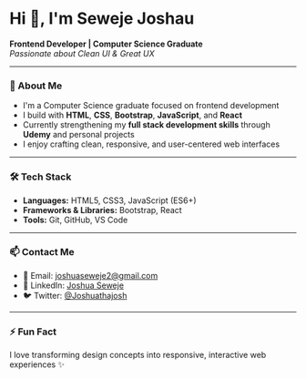 # Hi 👋, I'm Seweje Joshau

**Frontend Developer | Computer Science Graduate**  
*Passionate about Clean UI & Great UX*

---

### 🌱 About Me
- I'm a Computer Science graduate focused on frontend development
- I build with **HTML**, **CSS**, **Bootstrap**, **JavaScript**, and **React**
- Currently strengthening my **full stack development skills** through **Udemy** and personal projects
- I enjoy crafting clean, responsive, and user-centered web interfaces

---

### 🛠️ Tech Stack
- **Languages:** HTML5, CSS3, JavaScript (ES6+)
- **Frameworks & Libraries:** Bootstrap, React
- **Tools:** Git, GitHub, VS Code

---

### 📫 Contact Me
- 📧 Email: [joshuaseweje2@gmail.com](mailto:joshuaseweje2@gmail.com)
- 🔗 LinkedIn: [Joshua Seweje](https://www.linkedin.com/in/joshua-seweje-7746732a1)
- 🐦 Twitter: [@Joshuathajosh](https://twitter.com/Joshuathajosh?t=g5TkeHl-kU6X0JLgr2ANJQ&s=09)

---

### ⚡ Fun Fact
I love transforming design concepts into responsive, interactive web experiences ✨
